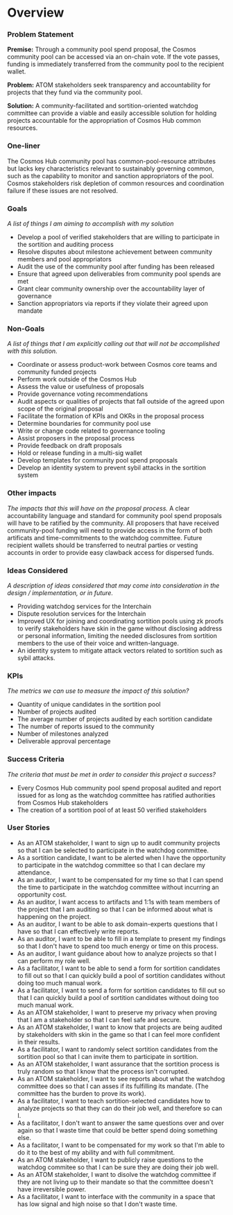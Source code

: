 # Overview

### Problem Statement

**Premise:** Through a community pool spend proposal, the Cosmos community pool can be accessed via an on-chain vote. If the vote passes, funding is immediately transferred from the community pool to the recipient wallet.

**Problem:** ATOM stakeholders seek transparency and accountability for projects that they fund via the community pool.   

**Solution:** A community-facilitated and sortition-oriented watchdog committee can provide a viable and easily accessible solution for holding projects accountable for the appropriation of Cosmos Hub common resources.   

### One-liner
The Cosmos Hub community pool has common-pool-resource attributes but lacks key characteristics relevant to sustainably governing common, such as the capability to monitor and sanction appropriators of the pool. Cosmos stakeholders risk depletion of common resources and coordination failure if these issues are not resolved. 

### Goals
*A list of things I am aiming to accomplish with my solution*
- Develop a pool of verified stakeholders that are willing to participate in the sortition and auditing process
- Resolve disputes about milestone achievement between community members and pool appropriators
- Audit the use of the community pool after funding has been released 
- Ensure that agreed upon deliverables from community pool spends are met
- Grant clear community ownership over the accountability layer of governance
- Sanction appropriators via reports if they violate their agreed upon mandate 

### Non-Goals
*A list of things that I am explicitly calling out that will not be accomplished with this solution.*
- Coordinate or assess product-work between Cosmos core teams and community funded projects
- Perform work outside of the Cosmos Hub
- Assess the value or usefulness of proposals
- Provide governance voting recommendations
- Audit aspects or qualities of projects that fall outside of the agreed upon scope of the original proposal
- Facilitate the formation of KPIs and OKRs in the proposal process
- Determine boundaries for community pool use
- Write or change code related to governance tooling
- Assist proposers in the proposal process
- Provide feedback on draft proposals
- Hold or release funding in a multi-sig wallet 
- Develop templates for community pool spend proposals
- Develop an identity system to prevent sybil attacks in the sortition system

### Other impacts
*The impacts that this will have on the proposal process.*
A clear accountability language and standard for community pool spend proposals will have to be ratified by the community. All proposers that have received community-pool funding will need to provide access in the form of both artificats and time-commitments to the watchdog committee. Future recipient wallets should be transferred to neutral parties or vesting accounts in order to provide easy clawback access for dispersed funds. 

### Ideas Considered
*A description of ideas considered that may come into consideration in the design / implementation, or in future.*
- Providing watchdog services for the Interchain
- Dispute resolution services for the Interchain
- Improved UX for joining and coordinating sortition pools using zk proofs to verify stakeholders have skin in the game without disclosing address or personal information, limiting the needed disclosures from sortition members to the use of their voice and written-language. 
- An identity system to mitigate attack vectors related to sortition such as sybil attacks. 

### KPIs
*The metrics we can use to measure the impact of this solution?* 
- Quantity of unique candidates in the sortition pool 
- Number of projects audited
- The average number of projects audited by each sortition candidate
- The number of reports issued to the community 
- Number of milestones analyzed
- Deliverable approval percentage

### Success Criteria
*The criteria that must be met in order to consider this project a success?*
- Every Cosmos Hub community pool spend proposal audited and report issued for as long as the watchdog committee has ratified authorities from Cosmos Hub stakeholders
- The creation of a sortition pool of at least 50 verified stakeholders 

### User Stories

- As an ATOM stakeholder, I want to sign up to audit community projects so that I can be selected to participate in the watchdog committee.
- As a sortition candidate, I want to be alerted when I have the opportunity to participate in the watchdog committee so that I can declare my attendance.    
- As an auditor, I want to be compensated for my time so that I can spend the time to participate in the watchdog committee without incurring an opportunity cost.    
- As an auditor, I want access to artifacts and 1:1s with team members of the project that I am auditing so that I can be informed about what is happening on the project.    
- As an auditor, I want to be able to ask domain-experts questions that I have so that I can effectively write reports.    
- As an auditor, I want to be able to fill in a template to present my findings so that I don't have to spend too much energy or time on this process.  
- As an auditor, I want guidance about how to analyze projects so that I can perform my role well.  
- As a facilitator, I want to be able to send a form for sortition candidates to fill out so that I can quickly build a pool of sortition candidates without doing too much manual work.  
- As a facilitator, I want to send a form for sortition candidates to fill out so that I can quickly build a pool of sortition candidates without doing too much manual work.  
- As an ATOM stakeholder, I want to preserve my privacy when proving that I am a stakeholder so that I can feel safe and secure.  
- As an ATOM stakeholder, I want to know that projects are being audited by stakeholders with skin in the game so that I can feel more confident in their results.  
- As a facilitator, I want to randomly select sortition candidates from the sortition pool so that I can invite them to participate in sortition.  
- As an ATOM stakeholder, I want assurance that the sortition process is truly random so that I know that the process isn't corrupted. 
- As an ATOM stakeholder, I want to see reports about what the watchdog committee does so that I can asses if its fulfilling its mandate. (The committee has the burden to prove its work).
- As a facilitator, I want to teach sortition-selected candidates how to analyze projects so that they can do their job well, and therefore so can I.  
- As a facilitator, I don't want to answer the same questions over and over again so that I waste time that could be better spend doing something else.  
- As a facilitator, I want to be compensated for my work so that I'm able to do it to the best of my ability and with full commitment.  
- As an ATOM stakeholder, I want to publicly raise questions to the watchdog commitee so that I can be sure they are doing their job well.
- As an ATOM stakeholder, I want to disolve the watchdog committee if they are not living up to their mandate so that the committee doesn't have irreversible power. 
- As a facilitator, I want to interface with the community in a space that has low signal and high noise so that I don't waste time. 

